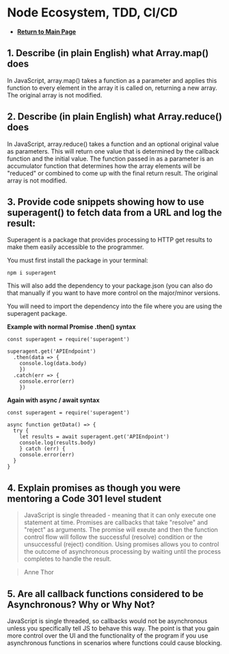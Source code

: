 # Node Ecosystem, TDD, CI/CD

- **[Return to Main Page](https://annethor.github.io/reading-notes/)**

## 1. Describe (in plain English) what Array.map() does

In JavaScript, array.map() takes a function as a parameter and applies this function to every element in the array it is called on, returning a new array. The original array is not modified.

## 2. Describe (in plain English) what Array.reduce() does

In JavaScript, array.reduce() takes a function and an optional original value as parameters. This will return one value that is determined by the callback function and the initial value. The function passed in as a parameter is an accumulator function that determines how the array elements will be "reduced" or combined to come up with the final return result. The original array is not modified.

## 3. Provide code snippets showing how to use superagent() to fetch data from a URL and log the result:

Superagent is a package that provides processing to HTTP get results to make them easily accessible to the programmer. 

You must first install the package in your terminal:

```
npm i superagent
```

This will also add the dependency to your package.json (you can also do that manually if you want to have more control on the major/minor versions.

You will need to import the dependency into the file where you are using the superagent package.

**Example with normal Promise .then() syntax**

```
const superagent = require('superagent')

superagent.get('APIEndpoint')
  .then(data => {
    console.log(data.body)
    })
  .catch(err => {
    console.error(err)
    })
```
**Again with async / await syntax**

```
const superagent = require('superagent')

async function getData() => {
  try {
    let results = await superagent.get('APIEndpoint')
    console.log(results.body)
    } catch (err) {
    console.error(err)
  }
}
````

## 4. Explain promises as though you were mentoring a Code 301 level student
  
> JavaScript is single threaded - meaning that it can only execute one statement at time. Promises are callbacks that take "resolve" and "reject" as arguments. The promise will exeute and then the function control flow will follow the successful (resolve) condition or the unsuccessful (reject) condition. Using promises allows you to control the outcome of asynchronous processing by waiting until the process completes to handle the result.

> Anne Thor

## 5. Are all callback functions considered to be Asynchronous? Why or Why Not?

JavaScript is single threaded, so callbacks would not be asynchronous unless you specifically tell JS to behave this way. The point is that you gain more control over the UI and the functionality of the program if you use asynchronous functions in scenarios where functions could cause blocking.
